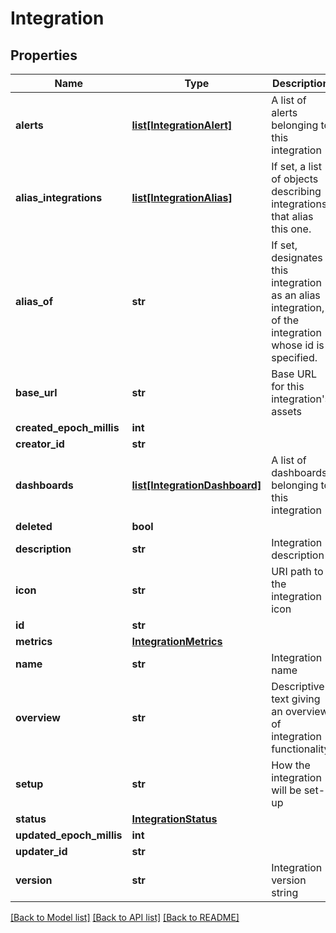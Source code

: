 # Integration

## Properties
Name | Type | Description | Notes
------------ | ------------- | ------------- | -------------
**alerts** | [**list[IntegrationAlert]**](IntegrationAlert.md) | A list of alerts belonging to this integration | [optional] 
**alias_integrations** | [**list[IntegrationAlias]**](IntegrationAlias.md) | If set, a list of objects describing integrations that alias this one. | [optional] 
**alias_of** | **str** | If set, designates this integration as an alias integration, of the integration whose id is specified. | [optional] 
**base_url** | **str** | Base URL for this integration&#39;s assets | [optional] 
**created_epoch_millis** | **int** |  | [optional] 
**creator_id** | **str** |  | [optional] 
**dashboards** | [**list[IntegrationDashboard]**](IntegrationDashboard.md) | A list of dashboards belonging to this integration | [optional] 
**deleted** | **bool** |  | [optional] 
**description** | **str** | Integration description | 
**icon** | **str** | URI path to the integration icon | 
**id** | **str** |  | [optional] 
**metrics** | [**IntegrationMetrics**](IntegrationMetrics.md) |  | [optional] 
**name** | **str** | Integration name | 
**overview** | **str** | Descriptive text giving an overview of integration functionality | [optional] 
**setup** | **str** | How the integration will be set-up | [optional] 
**status** | [**IntegrationStatus**](IntegrationStatus.md) |  | [optional] 
**updated_epoch_millis** | **int** |  | [optional] 
**updater_id** | **str** |  | [optional] 
**version** | **str** | Integration version string | 

[[Back to Model list]](../README.md#documentation-for-models) [[Back to API list]](../README.md#documentation-for-api-endpoints) [[Back to README]](../README.md)


